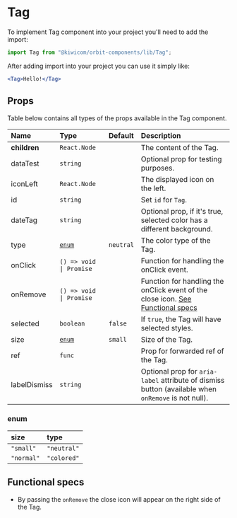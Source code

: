# Tag

To implement Tag component into your project you'll need to add the import:

```jsx
import Tag from "@kiwicom/orbit-components/lib/Tag";
```

After adding import into your project you can use it simply like:

```jsx
<Tag>Hello!</Tag>
```

## Props

Table below contains all types of the props available in the Tag component.

| Name         | Type                    | Default   | Description                                                                                          |
| :----------- | :---------------------- | :-------- | :--------------------------------------------------------------------------------------------------- |
| **children** | `React.Node`            |           | The content of the Tag.                                                                              |
| dataTest     | `string`                |           | Optional prop for testing purposes.                                                                  |
| iconLeft     | `React.Node`            |           | The displayed icon on the left.                                                                      |
| id           | `string`                |           | Set `id` for `Tag`.                                                                                  |
| dateTag      | `string`                |           | Optional prop, if it's true, selected color has a different background.                              |
| type         | [`enum`](#enum)         | `neutral` | The color type of the Tag.                                                                           |
| onClick      | `() => void \| Promise` |           | Function for handling the onClick event.                                                             |
| onRemove     | `() => void \| Promise` |           | Function for handling the onClick event of the close icon. [See Functional specs](#functional-specs) |
| selected     | `boolean`               | `false`   | If `true`, the Tag will have selected styles.                                                        |
| size         | [`enum`](#enum)         | `small`   | Size of the Tag.                                                                                     |
| ref          | `func`                  |           | Prop for forwarded ref of the Tag.                                                                   |
| labelDismiss | `string`                |           | Optional prop for `aria-label` attribute of dismiss button (available when `onRemove` is not null).  |

### enum

| size       | type        |
| :--------- | :---------- |
| `"small"`  | `"neutral"` |
| `"normal"` | `"colored"` |

## Functional specs

- By passing the `onRemove` the close icon will appear on the right side of the Tag.
